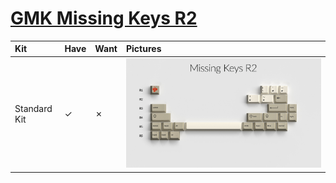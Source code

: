 # [GMK Missing Keys R2](https://mykeyboard.eu/catalogue/gmk-missing-keys-r2-pre-order_3673/)

| Kit                     | Have    | Want    | Pictures |
| :-----------------------| :------ | :------ | :------- |
| Standard Kit            |    ✓    |    ✗    | ![](pictures/gmk_missing_keys_r2_base_kit.jpg) |

